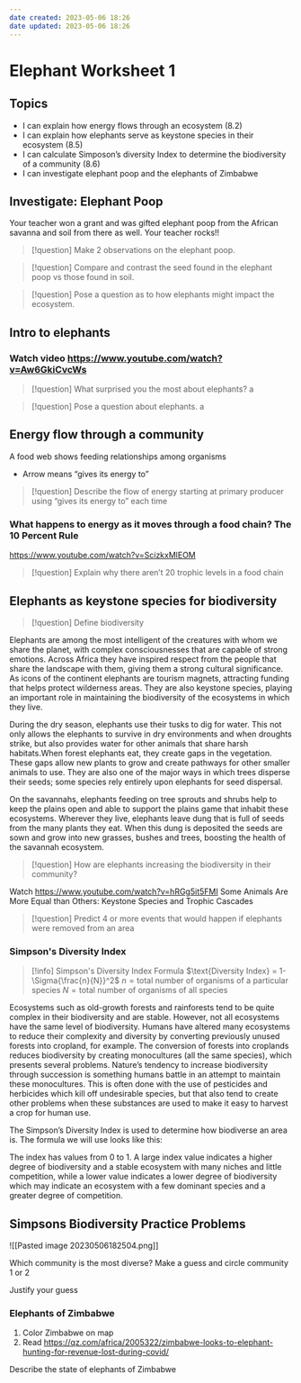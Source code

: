 ```yaml
---
date created: 2023-05-06 18:26
date updated: 2023-05-06 18:26
---
```


# Elephant Worksheet 1

## Topics

- I can explain how energy flows through an ecosystem (8.2)
- I can explain how elephants serve as keystone species in their ecosystem (8.5)
- I can calculate Simposon’s diversity Index to determine the biodiversity of a community (8.6)
- I can investigate elephant poop and the elephants of Zimbabwe

## Investigate: Elephant Poop

Your teacher won a grant and was gifted elephant poop from the African savanna and soil from there as well. Your teacher rocks!!

> [!question] Make 2 observations on the elephant poop.

> [!question] Compare and contrast the seed found in the elephant poop vs those found in soil.

> [!question] Pose a question as to how elephants might impact the ecosystem.

## Intro to elephants

### Watch video <https://www.youtube.com/watch?v=Aw6GkiCvcWs>

> [!question] What surprised you the most about elephants?
> a

> [!question] Pose a question about elephants.
> a

## Energy flow through a community

A food web shows feeding relationships among organisms

- Arrow means “gives its energy to”

> [!question] Describe the flow of energy starting at primary producer using “gives its energy to” each time

### What happens to energy as it moves through a food chain? The 10 Percent Rule

<https://www.youtube.com/watch?v=ScizkxMlEOM>

> [!question] Explain why there aren’t 20 trophic levels in a food chain

## Elephants as keystone species for biodiversity

> [!question] Define biodiversity

Elephants are among the most intelligent of the creatures with whom we share the planet, with complex consciousnesses that are capable of strong emotions. Across Africa they have inspired respect from the people that share the landscape with them, giving them a strong cultural significance. As icons of the continent elephants are tourism magnets, attracting funding that helps protect wilderness areas. They are also keystone species, playing an important role in maintaining the biodiversity of the ecosystems in which they live.

During the dry season, elephants use their tusks to dig for water. This not only allows the elephants to survive in dry environments and when droughts strike, but also provides water for other animals that share harsh habitats.When forest elephants eat, they create gaps in the vegetation. These gaps allow new plants to grow and create pathways for other smaller animals to use. They are also one of the major ways in which trees disperse their seeds; some species rely entirely upon elephants for seed dispersal.

On the savannahs, elephants feeding on tree sprouts and shrubs help to keep the plains open and able to support the plains game that inhabit these ecosystems. Wherever they live, elephants leave dung that is full of seeds from the many plants they eat. When this dung is deposited the seeds are sown and grow into new grasses, bushes and trees, boosting the health of the savannah ecosystem.

> [!question] How are elephants increasing the biodiversity in their community?

Watch <https://www.youtube.com/watch?v=hRGg5it5FMI>
Some Animals Are More Equal than Others: Keystone Species and Trophic Cascades

> [!question] Predict 4 or more events that would happen if elephants were removed from an area

### Simpson's Diversity Index
> [!info] Simpson's Diversity Index Formula
> $\text{Diversity Index} = 1-\Sigma{\frac{n}{N}}^2$
> $n = \text{total number of organisms of a particular species}$
> $N = \text{total number of organisms of all species}$

Ecosystems such as old-growth forests and rainforests tend to be quite complex in their biodiversity and are stable.  However, not all ecosystems have the same level of biodiversity.  Humans have altered many ecosystems to reduce their complexity and diversity by converting previously unused forests into cropland, for example.  The conversion of forests into croplands reduces biodiversity by creating monocultures (all the same species), which presents several problems.  Nature’s tendency to increase biodiversity through succession is something humans battle in an attempt to maintain these monocultures.  This is often done with the use of pesticides and herbicides which kill off undesirable species, but that also tend to create other problems when these substances are used to make it easy to harvest a crop for human use.

The Simpson’s Diversity Index is used to determine how biodiverse an area is.  The formula we will use looks like this:

The index has values from 0 to 1.  A large index value indicates a higher degree of biodiversity and a stable ecosystem with many niches and little competition, while a lower value indicates a lower degree of biodiversity which may indicate an ecosystem with a few dominant species and a greater degree of competition.


## Simpsons Biodiversity Practice Problems

![[Pasted image 20230506182504.png]]

Which community is the most diverse? Make a guess and circle community 1 or 2

Justify your guess

### Elephants of Zimbabwe

1. Color Zimbabwe on map
2. Read https://qz.com/africa/2005322/zimbabwe-looks-to-elephant-hunting-for-revenue-lost-during-covid/


Describe the state of elephants of Zimbabwe

